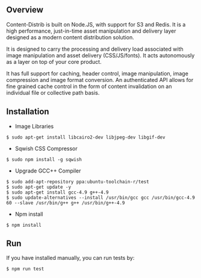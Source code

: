 ## Overview
Content-Distrib is built on Node.JS, with support for S3 and Redis. It is a high performance, just-in-time asset manipulation and delivery layer designed as a modern content distribution solution.

It is designed to carry the processing and delivery load associated with image manipulation and asset delivery (CSS/JS/fonts). It acts autonomously as a layer on top of your core product.

It has full support for caching, header control, image manipulation, image compression and image format conversion. An authenticated API allows for fine grained cache control in the form of content invalidation on an individual file or collective path basis.

## Installation

- Image Libraries
```
$ sudo apt-get install libcairo2-dev libjpeg-dev libgif-dev
```
- Sqwish CSS Compressor
```
$ sudo npm install -g sqwish
```
- Upgrade GCC++ Compiler
```
$ sudo add-apt-repository ppa:ubuntu-toolchain-r/test
$ sudo apt-get update -y
$ sudo apt-get install gcc-4.9 g++-4.9
$ sudo update-alternatives --install /usr/bin/gcc gcc /usr/bin/gcc-4.9 60 --slave /usr/bin/g++ g++ /usr/bin/g++-4.9
```
- Npm install
```
$ npm install
```

## Run
If you have installed manually, you can run tests by:
```
$ npm run test
```
